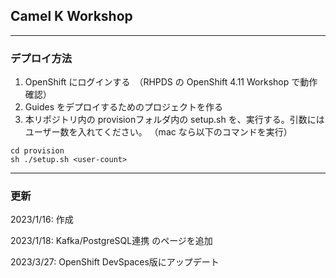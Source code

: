 ## Camel K Workshop 

---

### デプロイ方法

1. OpenShift にログインする　（RHPDS の OpenShift 4.11 Workshop で動作確認）
1. Guides をデプロイするためのプロジェクトを作る
1. 本リポジトリ内の provisionフォルダ内の setup.sh を、実行する。引数にはユーザー数を入れてください。
   （mac なら以下のコマンドを実行）

```
cd provision
sh ./setup.sh <user-count>
```


---

### 更新

2023/1/16: 作成

2023/1/18: Kafka/PostgreSQL連携 のページを追加

2023/3/27: OpenShift DevSpaces版にアップデート